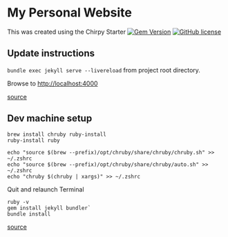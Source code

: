 # My Personal Website

This was created using the Chirpy Starter [![Gem Version](https://img.shields.io/gem/v/jekyll-theme-chirpy)](https://rubygems.org/gems/jekyll-theme-chirpy) [![GitHub license](https://img.shields.io/github/license/cotes2020/chirpy-starter.svg?color=blue)][mit]

[gem]: https://rubygems.org/gems/jekyll-theme-chirpy
[chirpy]: https://github.com/cotes2020/jekyll-theme-chirpy/
[use-template]: https://github.com/cotes2020/chirpy-starter/generate
[mit]: https://github.com/cotes2020/chirpy-starter/blob/master/LICENSE


## Update instructions

`bundle exec jekyll serve --livereload` from project root directory.

Browse to [http://localhost:4000](http://localhost:4000)

[source](https://jekyllrb.com/docs/)

## Dev machine setup

```
brew install chruby ruby-install
ruby-install ruby
```

```
echo "source $(brew --prefix)/opt/chruby/share/chruby/chruby.sh" >> ~/.zshrc
echo "source $(brew --prefix)/opt/chruby/share/chruby/auto.sh" >> ~/.zshrc
echo "chruby $(chruby | xargs)" >> ~/.zshrc
```

Quit and relaunch Terminal

```
ruby -v
gem install jekyll bundler`
bundle install
```

[source](https://jekyllrb.com/docs/installation/macos/)
